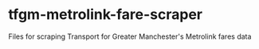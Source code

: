 # tfgm-metrolink-fare-scraper
Files for scraping Transport for Greater Manchester's Metrolink fares data
